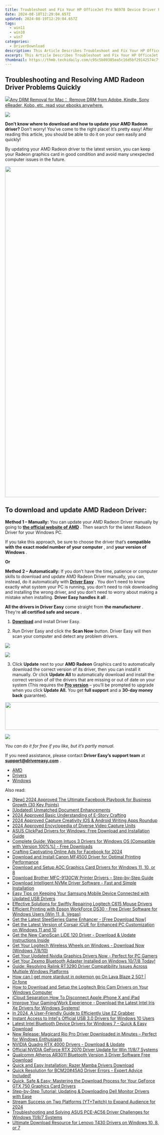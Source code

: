 ```yaml
---
title: Troubleshoot and Fix Your HP OfficeJet Pro N6978 Device Driver Problems
date: 2024-08-18T12:29:04.657Z
updated: 2024-08-19T12:29:04.657Z
tags:
  - win11
  - win10
  - win7
categories:
  - DriverDownload
description: This Article Describes Troubleshoot and Fix Your HP OfficeJet Pro N6978 Device Driver Problems
excerpt: This Article Describes Troubleshoot and Fix Your HP OfficeJet Pro N6978 Device Driver Problems
thumbnail: https://thmb.techidaily.com/c95c5b89385ea5c16d5bf29142574c7f6fa915aba69d6f94485f47171ff348f2.jpg
---
```


## Troubleshooting and Resolving AMD Radeon Driver Problems Quickly

<!-- affiliate ads begin -->
<a href="https://secure.2checkout.com/order/checkout.php?PRODS=4600114&QTY=1&AFFILIATE=108875&CART=1"><img src="https://www.epubor.com/images/drm-removal-feature2.png" border="0">Any DRM Removal for Mac： Remove DRM from Adobe, Kindle, Sony eReader, Kobo, etc, read your ebooks anywhere.</a>
<!-- affiliate ads end -->
![](https://images.drivereasy.com/wp-content/uploads/2019/01/image-47.png)

 **Don’t know where to download and how to update your AMD Radeon driver?** Don’t worry! You’ve come to the right place! It’s pretty easy! After reading this article, you should be able to do it on your own easily and quickly!  

 By updating your AMD Radeon driver to the latest version, you can keep your Radeon graphics card in good condition and avoid many unexpected computer issues in the future.

<!-- affiliate ads begin -->
<a href="https://versadesk.pxf.io/c/5597632/1892108/21290" target="_top" id="1892108"><img src="//a.impactradius-go.com/display-ad/21290-1892108" border="0" alt="" width="1080" height="1080"/></a><img height="0" width="0" src="https://imp.pxf.io/i/5597632/1892108/21290" style="position:absolute;visibility:hidden;" border="0" />
<!-- affiliate ads end -->
## **To download and update AMD Radeon Driver:**

**Method 1 – Manually:**  You can update your AMD Radeon Driver manually by going to **[the official website of AMD](https://www.amd.com/en)**  . Then search for the latest Radeon Driver for your Windows PC.

 If you take this approach, be sure to choose the driver that’s **compatible with the exact model number of your computer** , and **your version of Windows** .

**Or**

**Method 2 – Automatically:** If you don’t have the time, patience or computer skills to download and update AMD Radeon Driver manually, you can, instead, do it automatically with **[Driver Easy](https://tools.techidaily.com/drivereasy/download/)**  . You don’t need to know exactly what system your PC is running, you don’t need to risk downloading and installing the wrong driver, and you don’t need to worry about making a mistake when installing. **Driver Easy handles it all** .

**All the drivers in Driver Easy** come straight from **the manufacturer** . They‘re **all certified safe and secure** .

 1) **[Download](https://tools.techidaily.com/drivereasy/download/)**  and install Driver Easy.

 2) Run Driver Easy and click the **Scan Now** button. Driver Easy will then scan your computer and detect any problem drivers.

<!-- affiliate ads begin -->
<a href="https://estore.winxdvd.com/order/checkout.php?PRODS=4081991&QTY=1&AFFILIATE=108875&CART=1"><img src="https://www.winxdvd.com/affiliate/new-banner/wt-500x500.jpg" border="0"></a>
<!-- affiliate ads end -->
![](https://images.drivereasy.com/wp-content/uploads/2019/01/image-38.png)

 3) Click **Update** next to your **AMD Radeon** Graphics card to automatically download the correct version of its driver, then you can install it manually. Or click **Update All** to automatically download and install the correct version of _all_ the drivers that are missing or out of date on your system (This requires the **[Pro version](https://tools.techidaily.com/drivereasy/download/)**  – you’ll be prompted to upgrade when you click **Update All.**  You get **full support** and a **30-day money back** guarantee).

<!-- affiliate ads begin -->
<a href="https://natural-cycles.sjv.io/c/5597632/2072200/17885" target="_top" id="2072200"><img src="//a.impactradius-go.com/display-ad/17885-2072200" border="0" alt="" width="728" height="90"/></a><img height="0" width="0" src="https://imp.pxf.io/i/5597632/2072200/17885" style="position:absolute;visibility:hidden;" border="0" />
<!-- affiliate ads end -->
![](https://images.drivereasy.com/wp-content/uploads/2019/01/image-39.png)

_You can do it for free if you like, but it’s partly manual._

 If you need assistance, please contact **Driver Easy’s support team** at [**support@drivereasy.com**](https://tools.techidaily.com/drivereasy/download/) .

* [AMD](https://tools.techidaily.com/drivereasy/download/)
* [Drivers](https://tools.techidaily.com/drivereasy/download/)
* [Windows](https://tools.techidaily.com/drivereasy/download/)

<ins class="adsbygoogle"
     style="display:block"
     data-ad-format="autorelaxed"
     data-ad-client="ca-pub-7571918770474297"
     data-ad-slot="1223367746"></ins>



<ins class="adsbygoogle"
     style="display:block"
     data-ad-client="ca-pub-7571918770474297"
     data-ad-slot="8358498916"
     data-ad-format="auto"
     data-full-width-responsive="true"></ins>

<span class="atpl-alsoreadstyle">Also read:</span>
<div><ul>
<li><a href="https://facebook-videos.techidaily.com/new-2024-approved-the-ultimate-facebook-playbook-for-business-growth-30-key-points/"><u>[New] 2024 Approved  The Ultimate Facebook Playbook for Business Growth (30 Key Points)</u></a></li>
<li><a href="https://some-approaches.techidaily.com/updated-unmatched-document-enhancements/"><u>[Updated] Unmatched Document Enhancements</u></a></li>
<li><a href="https://extra-lessons.techidaily.com/2024-approved-basic-understanding-of-e-story-crafting/"><u>2024 Approved  Basic Understanding of E-Story Crafting</u></a></li>
<li><a href="https://extra-lessons.techidaily.com/2024-approved-capture-creativity-ios-and-android-writing-apps-roundup/"><u>2024 Approved  Capture Creativity  IOS & Android Writing Apps Roundup</u></a></li>
<li><a href="https://fox-hovers.techidaily.com/2024-approved-encyclopedia-of-diverse-video-capture-units/"><u>2024 Approved  Encyclopedia of Diverse Video Capture Units</u></a></li>
<li><a href="https://win-amazing.techidaily.com/asus-clickpad-drivers-for-windows-free-download-and-installation-guide/"><u>ASUS ClickPad Drivers for Windows: Free Download and Installation Guide</u></a></li>
<li><a href="https://win-amazing.techidaily.com/complete-guide-wacom-intuos-3-drivers-for-windows-os-compatible-with-version-100-free-downloads/"><u>Complete Guide: Wacom Intuos 3 Drivers for Windows OS (Compatible with Version 100%%) - Free Downloads</u></a></li>
<li><a href="https://facebook-video-content.techidaily.com/crafting-captivating-online-ads-for-facebook-for-2024/"><u>Crafting Captivating Online Ads for Facebook for 2024</u></a></li>
<li><a href="https://win-amazing.techidaily.com/download-and-install-canon-mf4500-driver-for-optimal-printing-performance/"><u>Download and Install Canon MF4500 Driver for Optimal Printing Performance</u></a></li>
<li><a href="https://win-amazing.techidaily.com/download-and-setup-aoc-graphics-card-drivers-for-windows-11-10-or-8/"><u>Download and Setup AOC Graphics Card Drivers for Windows 11, 10, or 8</u></a></li>
<li><a href="https://win-amazing.techidaily.com/1722976900712-download-brother-mfc-9130cw-printer-drivers-step-by-step-guide/"><u>Download Brother MFC-9130CW Printer Drivers – Step-by-Step Guide</u></a></li>
<li><a href="https://win-amazing.techidaily.com/download-intelligent-nvme-driver-software-fast-and-simple-installation/"><u>Download Intelligent NVMe Driver Software - Fast and Simple Installation</u></a></li>
<li><a href="https://win-amazing.techidaily.com/easy-tips-on-keeping-your-samsung-mobile-device-connected-with-updated-usb-drivers/"><u>Easy Tips on Keeping Your Samsung Mobile Device Connected with Updated USB Drivers</u></a></li>
<li><a href="https://win-amazing.techidaily.com/effective-solutions-for-swiftly-repairing-logitech-c615-mouse-drivers/"><u>Effective Solutions for Swiftly Repairing Logitech C615 Mouse Drivers</u></a></li>
<li><a href="https://win-amazing.techidaily.com/efficient-printing-with-epson-workforce-ds30-free-driver-software-for-windows-users-win-11-8-vegas/"><u>Efficient Printing with Epson WorkForce DS30 - Free Driver Software for Windows Users (Win 11, 8, Vegas)</u></a></li>
<li><a href="https://win-amazing.techidaily.com/get-the-latest-steelseries-game-enhancer-free-download-now/"><u>Get the Latest SteelSeries Game Enhancer - [Free Download Now]</u></a></li>
<li><a href="https://win-amazing.techidaily.com/get-the-latest-version-of-corsair-icue-for-enhanced-pc-customization-on-windows-11-and-10/"><u>Get the Latest Version of Corsair iCUE for Enhanced PC Customization on Windows 11 and 10</u></a></li>
<li><a href="https://win-amazing.techidaily.com/get-the-new-canoscan-lide-120-driver-download-and-update-instructions-inside/"><u>Get the New CanoScan LiDE 120 Driver - Download & Update Instructions Inside</u></a></li>
<li><a href="https://win-amazing.techidaily.com/get-your-logitech-wireless-wheels-on-windows-download-now-windows-7810/"><u>Get Your Logitech Wireless Wheels on Windows - Download Now (Windows 7/8/10)</u></a></li>
<li><a href="https://win-amazing.techidaily.com/1722977256589-get-your-updated-nvidia-graphics-drivers-now-perfect-for-pc-gamers/"><u>Get Your Updated Nvidia Graphics Drivers Now - Perfect for PC Gamers</u></a></li>
<li><a href="https://win-amazing.techidaily.com/get-your-zexmo-bluetooth-adapter-installed-on-windows-1078-today/"><u>Get Your Zexmo Bluetooth Adapter Installed on Windows 10/7/8 Today!</u></a></li>
<li><a href="https://win-amazing.techidaily.com/guide-resolving-ralink-rt3290-driver-compatibility-issues-across-multiple-windows-platforms/"><u>Guide: Resolving Ralink RT3290 Driver Compatibility Issues Across Multiple Windows Platforms</u></a></li>
<li><a href="https://android-pokemon-go.techidaily.com/how-can-i-get-more-stardust-in-pokemon-go-on-lava-blaze-2-5g-drfone-by-drfone-virtual-android/"><u>How can I get more stardust in pokemon go On Lava Blaze 2 5G? | Dr.fone</u></a></li>
<li><a href="https://win-amazing.techidaily.com/how-to-download-and-setup-the-logitech-brio-cam-drivers-on-your-windows-computer/"><u>How to Download and Setup the Logitech Brio Cam Drivers on Your Windows Computer</u></a></li>
<li><a href="https://apple-account.techidaily.com/icloud-separation-how-to-disconnect-apple-iphone-x-and-ipad-by-drfone-ios/"><u>iCloud Separation How To Disconnect Apple iPhone X and iPad</u></a></li>
<li><a href="https://win-amazing.techidaily.com/improve-your-gamingwork-experience-download-the-latest-intel-iris-xe-drivers-for-windows-systems/"><u>Improve Your Gaming/Work Experience - Download the Latest Intel Iris Xe Drivers for Windows Systems!</u></a></li>
<li><a href="https://screen-sharing-recording.techidaily.com/in-2024-a-user-friendly-guide-to-efficiently-use-ez-grabber/"><u>In 2024, A User-Friendly Guide to Efficiently Use EZ Grabber</u></a></li>
<li><a href="https://win-amazing.techidaily.com/instant-access-to-intels-official-usb-30-drivers-for-windows-10-users/"><u>Instant Access to Intel's Official USB 3.0 Drivers for Windows 10 Users</u></a></li>
<li><a href="https://win-amazing.techidaily.com/1722957750710-latest-intel-bluetooth-device-drivers-for-windows-7-quick-and-easy-download/"><u>Latest Intel Bluetooth Device Drivers for Windows 7 – Quick & Easy Download</u></a></li>
<li><a href="https://win-amazing.techidaily.com/new-release-magicard-rio-pro-driver-downloaded-in-minutes-perfect-for-windows-enthusiasts/"><u>New Release: Magicard Rio Pro Driver Downloaded in Minutes – Perfect for Windows Enthusiasts</u></a></li>
<li><a href="https://win-amazing.techidaily.com/nvidia-quadro-rtx-4000-drivers-download-and-update/"><u>NVIDIA Quadro RTX 4000 Drivers - Download & Update</u></a></li>
<li><a href="https://win-amazing.techidaily.com/official-nvidia-geforce-rtx-2070-driver-update-for-win-1187-systems/"><u>Official NVIDIA GeForce RTX 2070 Driver Update for Win 11/8/7 Systems</u></a></li>
<li><a href="https://win-amazing.techidaily.com/qualcomm-atheros-ar3011-bluetooth-version-3-driver-software-free-download/"><u>Qualcomm Atheros AR3011 Bluetooth Version 3 Driver Software Free Download</u></a></li>
<li><a href="https://win-amazing.techidaily.com/quick-and-easy-installation-razer-mamba-drivers-download/"><u>Quick and Easy Installation: Razer Mamba Drivers Download</u></a></li>
<li><a href="https://win-amazing.techidaily.com/quick-resolution-for-bcm2045a0-driver-errors-expert-advice-included/"><u>Quick Resolution for BCM20#45A0 Driver Errors - Expert Advice Included!</u></a></li>
<li><a href="https://win-amazing.techidaily.com/quick-safe-and-easy-mastering-the-download-process-for-your-geforce-gtx-750-graphics-card-drivers/"><u>Quick, Safe & Easy: Mastering the Download Process for Your GeForce GTX 750 Graphics Card Drivers</u></a></li>
<li><a href="https://win-amazing.techidaily.com/step-by-step-tutorial-updating-and-downloading-dell-monitor-drivers-with-ease/"><u>Step-by-Step Tutorial: Updating & Downloading Dell Monitor Drivers with Ease</u></a></li>
<li><a href="https://facebook-video-share.techidaily.com/stream-success-on-two-platforms-ytplustwitch-to-expand-audience-for-2024/"><u>Stream Success on Two Platforms (YT+Twitch) to Expand Audience for 2024</u></a></li>
<li><a href="https://win-amazing.techidaily.com/troubleshooting-and-solving-asus-pce-ac56-driver-challenges-for-windows-1187-systems/"><u>Troubleshooting and Solving ASUS PCE-AC56 Driver Challenges for Windows 11/8/7 Systems</u></a></li>
<li><a href="https://win-amazing.techidaily.com/ultimate-download-resource-for-lenovo-t430-drivers-on-windows-10-8-or-7/"><u>Ultimate Download Resource for Lenovo T430 Drivers on Windows 10, 8, or 7</u></a></li>
</ul></div>
